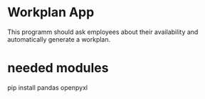 # Workplan App
This programm should ask employees about their availability and automatically generate a workplan.

# needed modules
pip install pandas openpyxl


